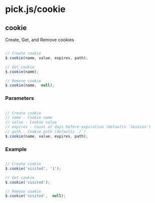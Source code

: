 # pick.js/cookie

## cookie

Create, Get, and Remove cookies

```js

// Create cookie
$.cookie(name, value, expires, path);

// Get cookie
$.cookie(name);

// Remove cookie
$.cookie(name,  null);

```

### Parameters

```js

// Create cookie
// name - Cookie name
// value - Cookie value
// expires - Count of days before expiration (defaults `Session`)
// path - Cookie path (defaults `/`)
$.cookie(name, value, expires, path);

```

### Example

```js

// Create cookie
$.cookie('visited', '1');

// Get cookie
$.cookie('visited');

// Remove cookie
$.cookie('visited',  null);

```
